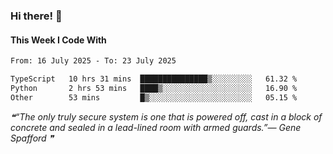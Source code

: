 ### Hi there! 👋

#### This Week I Code With
<!--START_SECTION:waka-->

```txt
From: 16 July 2025 - To: 23 July 2025

TypeScript   10 hrs 31 mins  ███████████████▒░░░░░░░░░   61.32 %
Python       2 hrs 53 mins   ████▒░░░░░░░░░░░░░░░░░░░░   16.90 %
Other        53 mins         █▒░░░░░░░░░░░░░░░░░░░░░░░   05.15 %
```

<!--END_SECTION:waka-->

<!--STARTS_HERE_QUOTE_README-->
<i>❝“The only truly secure system is one that is powered off, cast in a block of concrete and sealed in a lead-lined room with armed guards.”— Gene Spafford   ❞</i>
<!--ENDS_HERE_QUOTE_README-->
